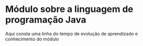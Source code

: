 # Módulo sobre a linguagem de programação Java

Aqui consta uma linha do tempo de evolução de aprendizado e conhecimento do módulo
